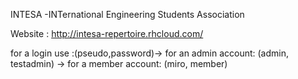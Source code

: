  INTESA -INTernational Engineering Students Association
 
 Website : http://intesa-repertoire.rhcloud.com/
 
 for a login use :(pseudo,password)-> for an admin account: (admin, testadmin)
                                   -> for a member account: (miro, member)
